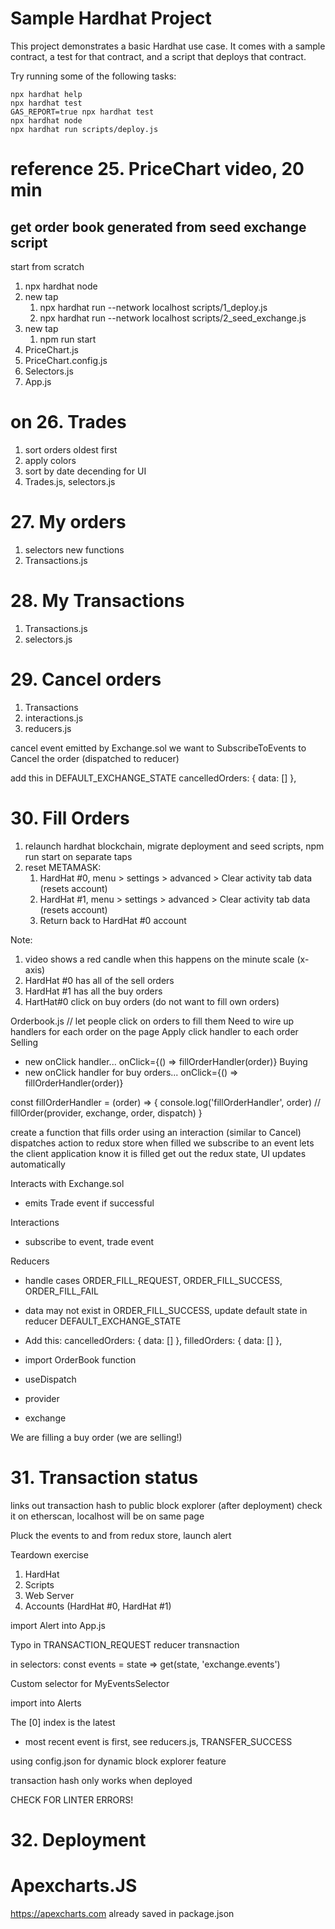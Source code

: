 # Sample Hardhat Project

This project demonstrates a basic Hardhat use case. It comes with a sample contract, a test for that contract, and a script that deploys that contract.

Try running some of the following tasks:

```shell
npx hardhat help
npx hardhat test
GAS_REPORT=true npx hardhat test
npx hardhat node
npx hardhat run scripts/deploy.js
```

# reference 25. PriceChart video, 20 min
## get order book generated from seed exchange script
start from scratch
1. npx hardhat node
2. new tap
   1. npx hardhat run --network localhost scripts/1_deploy.js
   2. npx hardhat run --network localhost scripts/2_seed_exchange.js
3. new tap
   1. npm run start
4. PriceChart.js
5. PriceChart.config.js
6. Selectors.js
7. App.js

# on 26. Trades
1. sort orders oldest first
2. apply colors
3. sort by date decending for UI
4. Trades.js, selectors.js

# 27. My orders
1. selectors new functions
2. Transactions.js


# 28. My Transactions
1. Transactions.js
2. selectors.js

# 29. Cancel orders
1. Transactions
2. interactions.js
3. reducers.js

cancel event emitted by Exchange.sol
we want to SubscribeToEvents to Cancel the order (dispatched to reducer)

add this in DEFAULT_EXCHANGE_STATE
cancelledOrders: {
        data: []
    },

# 30. Fill Orders
1. relaunch hardhat blockchain, migrate deployment and seed scripts, npm run start on separate taps
2. reset METAMASK: 
   1. HardHat #0, menu > settings > advanced > Clear activity tab data (resets account)
   2. HardHat #1, menu > settings > advanced > Clear activity tab data (resets account)
   3. Return back to HardHat #0 account

Note:
1. video shows a red candle when this happens on the minute scale (x-axis)
2. HardHat #0 has all of the sell orders
3. HardHat #1 has all the buy orders
4. HartHat#0 click on buy orders (do not want to fill own orders)

Orderbook.js // let people click on orders to fill them
Need to wire up handlers for each order on the page
Apply click handler to each order
Selling
- new onClick handler... onClick={() => fillOrderHandler(order)}
Buying
- new onClick handler for buy orders... onClick={() => fillOrderHandler(order)}

const fillOrderHandler = (order) => {
      console.log('fillOrderHandler', order)
      // fillOrder(provider, exchange, order, dispatch)
    }

create a function that fills order using an interaction (similar to Cancel)
dispatches action to redux store
when filled we subscribe to an event
lets the client application know it is filled
get out the redux state, UI updates automatically

Interacts with Exchange.sol
- emits Trade event if successful

Interactions
- subscribe to event, trade event

Reducers
- handle cases ORDER_FILL_REQUEST, ORDER_FILL_SUCCESS, ORDER_FILL_FAIL
- data may not exist in ORDER_FILL_SUCCESS, update default state in reducer DEFAULT_EXCHANGE_STATE
- Add this: 
  cancelledOrders: {
        data: []
    },
    filledOrders: {
        data: []
    },

- import OrderBook function
- useDispatch
- provider
- exchange

We are filling a buy order (we are selling!)

# 31. Transaction status
links out transaction hash to public block explorer (after deployment)
check it on etherscan, localhost will be on same page

Pluck the events to and from redux store, launch alert

Teardown exercise
1. HardHat
2. Scripts
3. Web Server
4. Accounts (HardHat #0, HardHat #1)
   
import Alert into App.js

Typo in TRANSACTION_REQUEST reducer transnaction

in selectors: const events = state => get(state, 'exchange.events')

Custom selector for MyEventsSelector

import into Alerts

The [0] index is the latest
- most recent event is first, see reducers.js, TRANSFER_SUCCESS

using config.json for dynamic block explorer feature

transaction hash only works when deployed

CHECK FOR LINTER ERRORS!

# 32. Deployment



# Apexcharts.JS
https://apexcharts.com
already saved in package.json